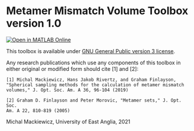 # Metamer Mismatch Volume Toolbox version 1.0

[![Open in MATLAB Online](https://www.mathworks.com/images/responsive/global/open-in-matlab-online.svg)](https://matlab.mathworks.com/open/github/v1?repo=sfu-cs-vision-lab/metamer_mismatch_volume_toolbox&file=src/scriptToRun.m&line=0)

This toolbox is available under [GNU General Public version 3 license](LICENSE).

Any research publications which use any components of this toolbox in
either original or modified form should cite [1] and [2]:

```
[1] Michal Mackiewicz, Hans Jakob Rivertz, and Graham Finlayson, 
"Spherical sampling methods for the calculation of metamer mismatch
volumes," J. Opt. Soc. Am. A 36, 96-104 (2019)

[2] Graham D. Finlayson and Peter Morovic, "Metamer sets," J. Opt. Soc.
Am. A 22, 810-819 (2005) 
```

Michal Mackiewicz, University of East Anglia, 2021
